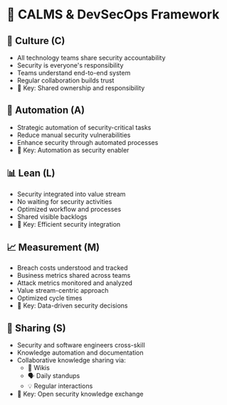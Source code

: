 # 🌟 CALMS & DevSecOps Framework

## 🤝 Culture (C)
- All technology teams share security accountability
- Security is everyone's responsibility 
- Teams understand end-to-end system
- Regular collaboration builds trust
- 🔑 Key: Shared ownership and responsibility

## 🤖 Automation (A) 
- Strategic automation of security-critical tasks
- Reduce manual security vulnerabilities
- Enhance security through automated processes
- 🔑 Key: Automation as security enabler

## 📊 Lean (L)
- Security integrated into value stream
- No waiting for security activities
- Optimized workflow and processes
- Shared visible backlogs
- 🔑 Key: Efficient security integration

## 📈 Measurement (M)
- Breach costs understood and tracked
- Business metrics shared across teams
- Attack metrics monitored and analyzed
- Value stream-centric approach
- Optimized cycle times
- 🔑 Key: Data-driven security decisions

## 🤲 Sharing (S)
- Security and software engineers cross-skill
- Knowledge automation and documentation
- Collaborative knowledge sharing via:
  - 📝 Wikis
  - 🗣️ Daily standups
  - 💡 Regular interactions
- 🔑 Key: Open security knowledge exchange
